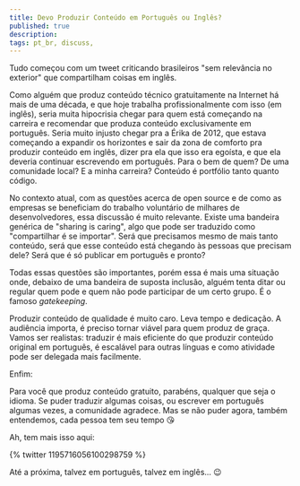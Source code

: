 ```yaml
---
title: Devo Produzir Conteúdo em Português ou Inglês?
published: true
description:
tags: pt_br, discuss,
---
```


Tudo começou com um tweet criticando brasileiros "sem relevância no exterior" que compartilham coisas em inglês.

Como alguém que produz conteúdo técnico gratuitamente na Internet há mais de uma década, e que hoje trabalha profissionalmente com isso (em inglês), seria muita hipocrisia chegar para quem está começando  na carreira e  recomendar que produza conteúdo exclusivamente em português. Seria muito injusto chegar pra a Érika de 2012, que estava começando a expandir os horizontes e sair da zona de comforto pra produzir conteúdo em inglês, dizer pra ela que isso era egoísta, e que ela deveria continuar escrevendo em português. Para o bem de quem? De uma comunidade local? E a minha carreira? Conteúdo é portfólio tanto quanto código.

No contexto atual, com as questões acerca de open source e de como as empresas se beneficiam do trabalho voluntário de milhares de desenvolvedores, essa discussão é muito relevante. Existe uma bandeira genérica de "sharing is caring", algo que pode ser traduzido como "compartilhar é se importar". Será que precisamos mesmo de mais tanto conteúdo, será que esse conteúdo está chegando às pessoas que precisam dele? Será que é só publicar em português e pronto?

Todas essas questões são importantes, porém essa é mais uma situação onde, debaixo de uma bandeira de suposta inclusão, alguém tenta ditar ou regular quem pode e quem não pode participar de um certo grupo. É o famoso *gatekeeping*.

Produzir conteúdo de qualidade é muito caro. Leva tempo e dedicação. A audiência importa, é preciso tornar viável para quem produz de graça. Vamos ser realistas: traduzir é mais eficiente do que produzir conteúdo original em português, é escalável para outras línguas e como atividade pode ser delegada mais facilmente.

Enfim:

Para você que produz conteúdo gratuito, parabéns, qualquer que seja o idioma. Se puder traduzir algumas coisas, ou escrever em português algumas vezes, a comunidade agradece. Mas se não puder agora, também entendemos, cada pessoa tem seu tempo 😘

Ah, tem mais isso aqui:

{% twitter 1195716056100298759 %}

Até a próxima, talvez em português, talvez em inglês... 😉